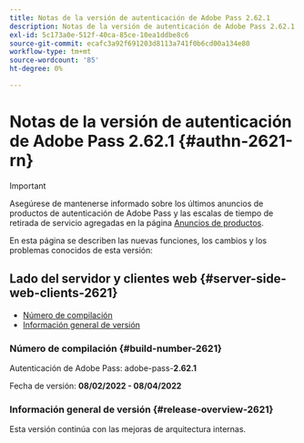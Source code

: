 ```yaml
---
title: Notas de la versión de autenticación de Adobe Pass 2.62.1
description: Notas de la versión de autenticación de Adobe Pass 2.62.1
exl-id: 5c173a0e-512f-40ca-85ce-10ea1ddbe8c6
source-git-commit: ecafc3a92f691203d8113a741f0b6cd00a134e80
workflow-type: tm+mt
source-wordcount: '85'
ht-degree: 0%

---
```


# Notas de la versión de autenticación de Adobe Pass 2.62.1 {#authn-2621-rn}

>[!IMPORTANT]
>
> Asegúrese de mantenerse informado sobre los últimos anuncios de productos de autenticación de Adobe Pass y las escalas de tiempo de retirada de servicio agregadas en la página [Anuncios de productos](/help/authentication/product-announcements.md).

En esta página se describen las nuevas funciones, los cambios y los problemas conocidos de esta versión:

## Lado del servidor y clientes web {#server-side-web-clients-2621}

* [Número de compilación](#build-number-2621)
* [Información general de versión](#release-overview-2621)

### Número de compilación {#build-number-2621}

Autenticación de Adobe Pass: adobe-pass-**2.62.1**

Fecha de versión: **08/02/2022 - 08/04/2022**

### Información general de versión {#release-overview-2621}

Esta versión continúa con las mejoras de arquitectura internas.
